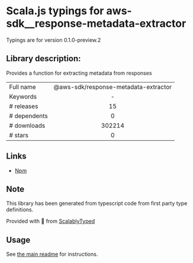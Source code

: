 
# Scala.js typings for aws-sdk__response-metadata-extractor

Typings are for version 0.1.0-preview.2

## Library description:
Provides a function for extracting metadata from responses

|                    |                 |
| ------------------ | :-------------: |
| Full name          | @aws-sdk/response-metadata-extractor |
| Keywords           | - |
| # releases         | 15 |
| # dependents       | 0 |
| # downloads        | 302214 |
| # stars            | 0 |

## Links
- [Npm](https://www.npmjs.com/package/%40aws-sdk%2Fresponse-metadata-extractor)
    


## Note
This library has been generated from typescript code from first party type definitions.

Provided with :purple_heart: from [ScalablyTyped](https://github.com/oyvindberg/ScalablyTyped)

## Usage
See [the main readme](../../readme.md) for instructions.


